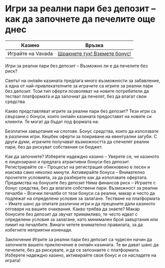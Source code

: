 # Игри за реални пари без депозит – как да започнете да печелите още днес
| Казино                   | Връзка                                                                                         |
|--------------------------|------------------------------------------------------------------------------------------------|
| Играйте на Vavada        | [Щракнете тук! Вземете бонус!](https://partnervavadarv.com/?promo=664c53c2-c126-47df-a9b6-e93726155fae&target=register) |


Игри за реални пари без депозит – Възможно ли е да печелите без риск?

Светът на онлайн казината предлага много възможности за забавление, а една от най-привлекателните за играчите са игрите за реални пари без депозит. Този тип оферти позволяват на новите потребители да тестват платформата и да започнат да печелят, без да влагат свои средства.

Какво представляват игрите за реални пари без депозит?
Тези игри са свързани с бонуси, които онлайн казината предоставят на новите си клиенти. Те могат да бъдат под формата на:

Безплатни завъртания на слотове.
Бонус средства, които да използвате в различни игри.
Кешбек оферти за покриване на евентуални загуби.
С други думи, играчите получават възможността да спечелят реални пари, без да рискуват собствения си бюджет.

Как да започнете?
Изберете надеждно казино – Уверете се, че казиното е лицензирано и предлага атрактивни бонуси без депозит.
Регистрирайте се – Процесът на регистрация обикновено е лесен и изисква само няколко минути.
Активирайте бонуса – Внимателно прочетете условията, за да разберете как да използвате офертата.
Предимства на бонусите без депозит
Няма финансов риск – Играете с бонус средства, без да влагате собствени пари.
Възможност за реални печалби – Всички печалби от тези бонуси са реални, макар и често да подлежат на определени условия за залагане.
Тестване на платформата – Имате шанс да опитате различни игри и да прецените дали казиното отговаря на вашите очаквания.
Какво трябва да знаете?
Макар бонусите без депозит да звучат примамливо, те често идват с определени условия за залагане, като минимален брой завъртания или лимит на печалбите. Винаги четете внимателно правилата, за да избегнете неприятни изненади.

Заключение
Игрите за реални пари без депозит са чудесен начин да започнете вашето приключение в онлайн казината. Те ви дават шанс да печелите, без да рискувате, и да се запознаете с платформата. Изберете надеждно казино, активирайте своя бонус и се насладете на играта!







